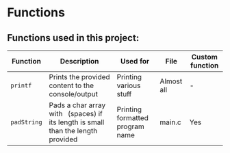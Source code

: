# Functions

## Functions used in this project:

| Function    | Description                                                                        | Used for                        | File       | Custom function |
| ----------- | ---------------------------------------------------------------------------------- | ------------------------------- | ---------- | --------------- |
| `printf`    | Prints the provided content to the console/output                                  | Printing various stuff          | Almost all | -               |
| `padString` | Pads a char array with ` `(spaces) if its length is small than the length provided | Printing formatted program name | main.c     | Yes             |
